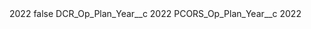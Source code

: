 <?xml version="1.0" encoding="UTF-8"?>
<CustomMetadata xmlns="http://soap.sforce.com/2006/04/metadata" xmlns:xsi="http://www.w3.org/2001/XMLSchema-instance" xmlns:xsd="http://www.w3.org/2001/XMLSchema">
    <label>2022</label>
    <protected>false</protected>
    <values>
        <field>DCR_Op_Plan_Year__c</field>
        <value xsi:type="xsd:string">2022</value>
    </values>
    <values>
        <field>PCORS_Op_Plan_Year__c</field>
        <value xsi:type="xsd:string">2022</value>
    </values>
</CustomMetadata>
